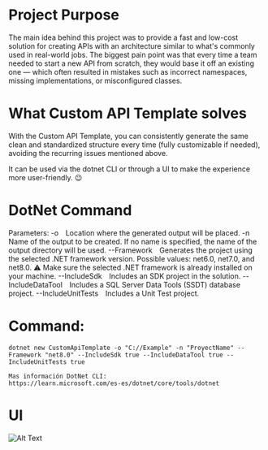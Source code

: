 ﻿# Project Purpose

The main idea behind this project was to provide a fast and low-cost solution for creating APIs with an architecture similar to what's commonly used in real-world jobs. The biggest pain point was that every time a team needed to start a new API from scratch, they would base it off an existing one — which often resulted in mistakes such as incorrect namespaces, missing implementations, or misconfigured classes.

# What Custom API Template solves

With the Custom API Template, you can consistently generate the same clean and standardized structure every time (fully customizable if needed), avoiding the recurring issues mentioned above.

It can be used via the dotnet CLI or through a UI to make the experience more user-friendly. 😉

# DotNet Command

Parameters:
    -o Location where the generated output will be placed.
    -n <name> Name of the output to be created. If no name is specified, the name of the output directory will be used.
    --Framework Generates the project using the selected .NET framework version.
    Possible values: net6.0, net7.0, and net8.0.
    ⚠️ Make sure the selected .NET framework is already installed on your machine.
    --IncludeSdk Includes an SDK project in the solution.
    --IncludeDataTool Includes a SQL Server Data Tools (SSDT) database project.
    --IncludeUnitTests Includes a Unit Test project.

# Command:

    dotnet new CustomApiTemplate -o "C://Example" -n "ProyectName" --Framework "net8.0" --IncludeSdk true --IncludeDataTool true --IncludeUnitTests true

    Mas información DotNet CLI:
    https://learn.microsoft.com/es-es/dotnet/core/tools/dotnet

# UI
![Alt Text](https://leofstorage.blob.core.windows.net/customapitemplate/CustomApiTemplateUI.jpg)
    